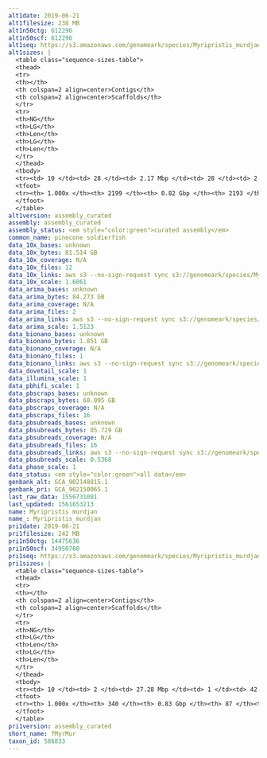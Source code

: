 ```yaml
---
alt1date: 2019-06-21
alt1filesize: 238 MB
alt1n50ctg: 612296
alt1n50scf: 612296
alt1seq: https://s3.amazonaws.com/genomeark/species/Myripristis_murdjan/fMyrMur1/assembly_curated/fMyrMur1.alt.cur.20190621.fasta.gz
alt1sizes: |
  <table class="sequence-sizes-table">
  <thead>
  <tr>
  <th></th>
  <th colspan=2 align=center>Contigs</th>
  <th colspan=2 align=center>Scaffolds</th>
  </tr>
  <tr>
  <th>NG</th>
  <th>LG</th>
  <th>Len</th>
  <th>LG</th>
  <th>Len</th>
  </tr>
  </thead>
  <tbody>
  <tr><td> 10 </td><td> 28 </td><td> 2.17 Mbp </td><td> 28 </td><td> 2.19 Mbp </td></tr>  <tr><td> 20 </td><td> 75 </td><td> 1.38 Mbp </td><td> 74 </td><td> 1.39 Mbp </td></tr>  <tr><td> 30 </td><td> 144 </td><td> 1.03 Mbp </td><td> 143 </td><td> 1.03 Mbp </td></tr>  <tr><td> 40 </td><td> 236 </td><td> 0.79 Mbp </td><td> 235 </td><td> 0.79 Mbp </td></tr>  <tr style="background-color:#cccccc;"><td> 50 </td><td> 353 </td><td> 0.61 Mbp </td><td> 352 </td><td> 0.61 Mbp </td></tr>  <tr><td> 60 </td><td> 506 </td><td> 0.49 Mbp </td><td> 505 </td><td> 0.49 Mbp </td></tr>  <tr><td> 70 </td><td> 691 </td><td> 0.39 Mbp </td><td> 690 </td><td> 0.39 Mbp </td></tr>  <tr><td> 80 </td><td> 930 </td><td> 0.29 Mbp </td><td> 929 </td><td> 0.29 Mbp </td></tr>  <tr><td> 90 </td><td> 1284 </td><td> 0.18 Mbp </td><td> 1282 </td><td> 0.18 Mbp </td></tr>  <tr><td> 100 </td><td> 2198 </td><td> 481  bp </td><td> 2192 </td><td> 810  bp </td></tr>  </tbody>
  <tfoot>
  <tr><th> 1.000x </th><th> 2199 </th><th> 0.82 Gbp </th><th> 2193 </th><th> 0.82 Gbp </th></tr>
  </tfoot>
  </table>
alt1version: assembly_curated
assembly: assembly_curated
assembly_status: <em style="color:green">curated assembly</em>
common_name: pinecone soldierfish
data_10x_bases: unknown
data_10x_bytes: 81.514 GB
data_10x_coverage: N/A
data_10x_files: 12
data_10x_links: aws s3 --no-sign-request sync s3://genomeark/species/Myripristis_murdjan/fMyrMur1/genomic_data/10x/ .<br>
data_10x_scale: 1.6061
data_arima_bases: unknown
data_arima_bytes: 84.273 GB
data_arima_coverage: N/A
data_arima_files: 2
data_arima_links: aws s3 --no-sign-request sync s3://genomeark/species/Myripristis_murdjan/fMyrMur1/genomic_data/arima/ .<br>
data_arima_scale: 1.5123
data_bionano_bases: unknown
data_bionano_bytes: 1.851 GB
data_bionano_coverage: N/A
data_bionano_files: 1
data_bionano_links: aws s3 --no-sign-request sync s3://genomeark/species/Myripristis_murdjan/fMyrMur1/genomic_data/bionano/ .<br>
data_dovetail_scale: 1
data_illumina_scale: 1
data_pbhifi_scale: 1
data_pbscraps_bases: unknown
data_pbscraps_bytes: 68.095 GB
data_pbscraps_coverage: N/A
data_pbscraps_files: 16
data_pbsubreads_bases: unknown
data_pbsubreads_bytes: 85.729 GB
data_pbsubreads_coverage: N/A
data_pbsubreads_files: 16
data_pbsubreads_links: aws s3 --no-sign-request sync s3://genomeark/species/Myripristis_murdjan/fMyrMur1/genomic_data/pacbio/ . --exclude "*scraps.bam* --exclude "*ccs.bam*"<br>
data_pbsubreads_scale: 0.5368
data_phase_scale: 1
data_status: <em style="color:green">all data</em>
genbank_alt: GCA_902148815.1
genbank_pri: GCA_902150065.1
last_raw_data: 1556731081
last_updated: 1561653213
name: Myripristis murdjan
name_: Myripristis_murdjan
pri1date: 2019-06-21
pri1filesize: 242 MB
pri1n50ctg: 14475636
pri1n50scf: 34950760
pri1seq: https://s3.amazonaws.com/genomeark/species/Myripristis_murdjan/fMyrMur1/assembly_curated/fMyrMur1.pri.cur.20190621.fasta.gz
pri1sizes: |
  <table class="sequence-sizes-table">
  <thead>
  <tr>
  <th></th>
  <th colspan=2 align=center>Contigs</th>
  <th colspan=2 align=center>Scaffolds</th>
  </tr>
  <tr>
  <th>NG</th>
  <th>LG</th>
  <th>Len</th>
  <th>LG</th>
  <th>Len</th>
  </tr>
  </thead>
  <tbody>
  <tr><td> 10 </td><td> 2 </td><td> 27.28 Mbp </td><td> 1 </td><td> 42.40 Mbp </td></tr>  <tr><td> 20 </td><td> 6 </td><td> 24.31 Mbp </td><td> 3 </td><td> 39.21 Mbp </td></tr>  <tr><td> 30 </td><td> 9 </td><td> 20.03 Mbp </td><td> 6 </td><td> 36.53 Mbp </td></tr>  <tr><td> 40 </td><td> 14 </td><td> 17.27 Mbp </td><td> 8 </td><td> 35.81 Mbp </td></tr>  <tr style="background-color:#cccccc;"><td> 50 </td><td> 19 </td><td style="background-color:#88ff88;"> 14.48 Mbp </td><td> 10 </td><td style="background-color:#88ff88;"> 34.95 Mbp </td></tr>  <tr><td> 60 </td><td> 27 </td><td> 8.34 Mbp </td><td> 13 </td><td> 33.92 Mbp </td></tr>  <tr><td> 70 </td><td> 39 </td><td> 5.79 Mbp </td><td> 15 </td><td> 33.42 Mbp </td></tr>  <tr><td> 80 </td><td> 57 </td><td> 3.78 Mbp </td><td> 18 </td><td> 31.82 Mbp </td></tr>  <tr><td> 90 </td><td> 89 </td><td> 1.76 Mbp </td><td> 20 </td><td> 29.23 Mbp </td></tr>  <tr><td> 100 </td><td> 339 </td><td> 862  bp </td><td> 86 </td><td> 862  bp </td></tr>  </tbody>
  <tfoot>
  <tr><th> 1.000x </th><th> 340 </th><th> 0.83 Gbp </th><th> 87 </th><th> 0.84 Gbp </th></tr>
  </tfoot>
  </table>
pri1version: assembly_curated
short_name: fMyrMur
taxon_id: 586833
---
```


